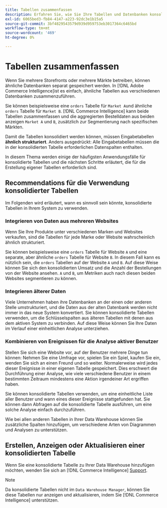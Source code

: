 ```yaml
---
title: Tabellen zusammenfassen
description: Erfahren Sie, wie Sie Ihre Tabellen und Datenbanken konsolidieren.
exl-id: 6065bed3-fb84-4147-a223-92dc3e1b15a5
source-git-commit: 3bf4829543579d939d959753eb3017364c6465bd
workflow-type: tm+mt
source-wordcount: '469'
ht-degree: 0%

---
```


# Tabellen zusammenfassen

Wenn Sie mehrere Storefronts oder mehrere Märkte betreiben, können ähnliche Datenbanken separat gespeichert werden. In [!DNL Adobe Commerce Intelligence]ist es einfach, ähnliche Tabellen aus verschiedenen Datenbanken zusammenzuführen.

Sie können beispielsweise eine `orders` Tabelle für `Market A`und ähnliche `orders` Tabelle für `Market B`. [!DNL Commerce Intelligence] kann beide Tabellen zusammenfassen und die aggregierten Bestelldaten aus beiden anzeigen `Market A` und `B`, zusätzlich zur Segmentierung nach spezifischen Märkten.

Damit die Tabellen konsolidiert werden können, müssen Eingabetabellen **ähnlich strukturiert**. Anders ausgedrückt: Alle Eingabetabellen müssen die in der konsolidierten Tabelle erforderlichen Datenspalten enthalten.

In diesem Thema werden einige der häufigsten Anwendungsfälle für konsolidierte Tabellen und die nächsten Schritte erläutert, die für die Erstellung eigener Tabellen erforderlich sind.

## Recommendations für die Verwendung konsolidierter Tabellen

Im Folgenden wird erläutert, wann es sinnvoll sein könnte, konsolidierte Tabellen in Ihrem System zu verwenden.

### Integrieren von Daten aus mehreren Websites

Wenn Sie Ihre Produkte unter verschiedenen Marken und Websites verkaufen, sind die Tabellen für jede Marke oder Website wahrscheinlich ähnlich strukturiert.

Sie können beispielsweise eine `orders` Tabelle für Website `A` und eine separate, aber ähnliche `orders` Tabelle für Website `B`. In diesem Fall kann es nützlich sein, die `orders` Tabellen auf der Website `A` und `B`. Auf diese Weise können Sie sich den konsolidierten Umsatz und die Anzahl der Bestellungen von der Website ansehen. `A` und `B`, um Metriken auch nach diesen beiden Websites segmentieren zu können.

### Integrieren älterer Daten

Viele Unternehmen haben ihre Datenbanken an der einen oder anderen Stelle umstrukturiert, und die Daten aus der alten Datenbank werden nicht immer in das neue System konvertiert. Sie können konsolidierte Tabellen verwenden, um die Schlüsselspalten aus älteren Tabellen mit denen aus dem aktiven System zu verbinden. Auf diese Weise können Sie Ihre Daten im Verlauf einer einheitlichen Analyse unterziehen.

### Kombinieren von Ereignissen für die Analyse aktiver Benutzer

Stellen Sie sich eine Website vor, auf der Benutzer mehrere Dinge tun können: Nehmen Sie eine Umfrage vor, spielen Sie ein Spiel, kaufen Sie ein, wenden Sie sich an einen Freund und so weiter. Normalerweise wird jedes dieser Ereignisse in einer eigenen Tabelle gespeichert. Dies erschwert die Durchführung einer Analyse, wie viele verschiedene Benutzer in einem bestimmten Zeitraum mindestens eine Aktion irgendeiner Art ergriffen haben.

Sie können konsolidierte Tabellen verwenden, um eine einheitliche Liste aller Benutzer und wann eines dieser Ereignisse stattgefunden hat. Sie können dann Abfragen auf die konsolidierte Tabelle ausführen, um eine solche Analyse einfach durchzuführen.

Wie bei allen anderen Tabellen in Ihrer Data Warehouse können Sie zusätzliche Spalten hinzufügen, um verschiedene Arten von Diagrammen und Analysen zu unterstützen.

## Erstellen, Anzeigen oder Aktualisieren einer konsolidierten Tabelle

Wenn Sie eine konsolidierte Tabelle zu Ihrer Data Warehouse hinzufügen möchten, wenden Sie sich an [!DNL Commerce Intelligence] [Support](../guide-overview.md#Submitting-a-Support-Ticket).

>[!NOTE]
>
>Da konsolidierte Tabellen nicht im `Data Warehouse Manager`, können Sie diese Tabellen nur anzeigen und aktualisieren, indem Sie [!DNL Commerce Intelligence] unterstützen.
